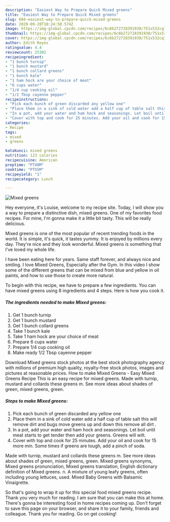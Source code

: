 ```yaml
---
description: "Easiest Way to Prepare Quick Mixed greens"
title: "Easiest Way to Prepare Quick Mixed greens"
slug: 604-easiest-way-to-prepare-quick-mixed-greens
date: 2020-09-28T10:24:50.574Z
image: https://img-global.cpcdn.com/recipes/6c6b272728391930/751x532cq70/mixed-greens-recipe-main-photo.jpg
thumbnail: https://img-global.cpcdn.com/recipes/6c6b272728391930/751x532cq70/mixed-greens-recipe-main-photo.jpg
cover: https://img-global.cpcdn.com/recipes/6c6b272728391930/751x532cq70/mixed-greens-recipe-main-photo.jpg
author: Edith Reyes
ratingvalue: 4.4
reviewcount: 25302
recipeingredient:
- "1 bunch turnip"
- "1 bunch mustard"
- "1 bunch collard greens"
- "1 bunch kale"
- "1 ham hock are your choice of meat"
- "6 cups water"
- "1/4 cup cooking oil"
- "1/2 Tbsp cayenne pepper"
recipeinstructions:
- "Pick each bunch of green discarded any yellow one"
- "Place them in a sink of cold water add a half cup of table salt this will remove dirt and bugs move greens up and down this remove all dirt ."
- "In a pot, add your water and ham hock and seasonings. Let boil until meat starts to get tender then add your greens. Greens will wilt."
- "Cover with top and cook for 25 minutes. Add your oil and cook for 15 more min. Some times if greens are tough, add a pinch of soda."
categories:
- Recipe
tags:
- mixed
- greens

katakunci: mixed greens 
nutrition: 123 calories
recipecuisine: American
preptime: "PT40M"
cooktime: "PT55M"
recipeyield: "1"
recipecategory: Lunch

---
```



![Mixed greens](https://img-global.cpcdn.com/recipes/6c6b272728391930/751x532cq70/mixed-greens-recipe-main-photo.jpg)

Hey everyone, it's Louise, welcome to my recipe site. Today, I will show you a way to prepare a distinctive dish, mixed greens. One of my favorites food recipes. For mine, I'm gonna make it a little bit tasty. This will be really delicious.

Mixed greens is one of the most popular of recent trending foods in the world. It is simple, it's quick, it tastes yummy. It is enjoyed by millions every day. They're nice and they look wonderful. Mixed greens is something that I've loved my whole life.

I have been eating here for years. Same staff forever, and always nice and smiling. I love Mixed Greens, Especially after the Gym. In this video I show some of the different greens that can be mixed from blue and yellow in oil paints, and how to use those to create more natural.


To begin with this recipe, we have to prepare a few ingredients. You can have mixed greens using 8 ingredients and 4 steps. Here is how you cook it.

<!--inarticleads1-->

##### The ingredients needed to make Mixed greens:

1. Get 1 bunch turnip
1. Get 1 bunch mustard
1. Get 1 bunch collard greens
1. Take 1 bunch kale
1. Take 1 ham hock are your choice of meat
1. Prepare 6 cups water
1. Prepare 1/4 cup cooking oil
1. Make ready 1/2 Tbsp cayenne pepper


Download Mixed greens stock photos at the best stock photography agency with millions of premium high quality, royalty-free stock photos, images and pictures at reasonable prices. How to make Mixed Greens - Easy Mixed Greens Recipe This is an easy recipe for mixed greens. Made with turnip, mustard and collards these greens m. See more ideas about shades of green, mixed greens, green. 

<!--inarticleads2-->

##### Steps to make Mixed greens:

1. Pick each bunch of green discarded any yellow one
1. Place them in a sink of cold water add a half cup of table salt this will remove dirt and bugs move greens up and down this remove all dirt .
1. In a pot, add your water and ham hock and seasonings. Let boil until meat starts to get tender then add your greens. Greens will wilt.
1. Cover with top and cook for 25 minutes. Add your oil and cook for 15 more min. Some times if greens are tough, add a pinch of soda.


Made with turnip, mustard and collards these greens m. See more ideas about shades of green, mixed greens, green. Mixed greens synonyms, Mixed greens pronunciation, Mixed greens translation, English dictionary definition of Mixed greens. n. A mixture of young leafy greens, often including young lettuces, used. Mixed Baby Greens with Balsamic Vinaigrette. 

So that's going to wrap it up for this special food mixed greens recipe. Thank you very much for reading. I am sure that you can make this at home. There's gonna be interesting food in home recipes coming up. Don't forget to save this page on your browser, and share it to your family, friends and colleague. Thank you for reading. Go on get cooking!

